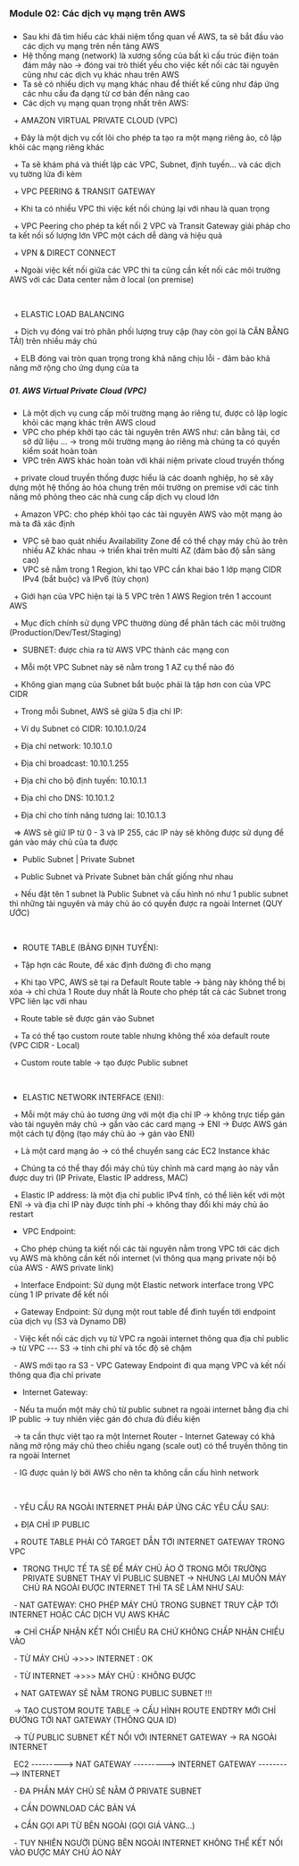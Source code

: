 ### **Module 02: Các dịch vụ mạng trên AWS**

##### 

* Sau khi đã tìm hiểu các khái niệm tổng quan về AWS, ta sẽ bắt đầu vào các dịch vụ mạng trên nền tảng AWS
* Hệ thống mạng (network) là xương sống của bất kì cấu trúc điện toán đám mây nào -> đóng vai trò thiết yếu cho việc kết nối các tài nguyên cũng như các dịch vụ khác nhau trên AWS
* Ta sẽ có nhiều dịch vụ mạng khác nhau để thiết kế cũng như đáp ứng các nhu cầu đa dạng từ cơ bản đến nâng cao
* Các dịch vụ mạng quan trọng nhất trên AWS:



 	+ AMAZON VIRTUAL PRIVATE CLOUD (VPC)

 		+ Đây là một dịch vụ cốt lõi cho phép ta tạo ra một mạng riêng ảo, cô lập khỏi các mạng riêng khác

 		+ Ta sẽ khám phá và thiết lập các VPC, Subnet, định tuyến... và các dịch vụ tường lửa đi kèm



 	+ VPC PEERING \& TRANSIT GATEWAY

 		+ Khi ta có nhiều VPC thì việc kết nối chúng lại với nhau là quan trọng

 		+ VPC Peering cho phép ta kết nối 2 VPC và Transit Gateway giải pháp cho ta kết nối số lượng lớn VPC một cách dễ dàng và hiệu quả



 	+ VPN \& DIRECT CONNECT

 		+ Ngoài việc kết nối giữa các VPC thì ta cũng cần kết nối các môi trường AWS với các Data center nằm ở local (on premise)

 

 	+ ELASTIC LOAD BALANCING

 		+ Dịch vụ đóng vai trò phân phối lượng truy cập (hay còn gọi là CÂN BẰNG TẢI) trên nhiều máy chủ

 		+ ELB đóng vai tròn quan trọng trong khả năng chịu lỗi - đảm bảo khả năng mở rộng cho ứng dụng của ta

##### 

##### 01\. AWS Virtual Private Cloud (VPC)

* Là một dịch vụ cung cấp môi trường mạng ảo riêng tư, được cô lập logic khỏi các mạng khác trên AWS cloud
* VPC cho phép khởi tạo các tài nguyên trên AWS như: cân bằng tải, cơ sở dữ liệu ... -> trong môi trường mạng ảo riêng mà chúng ta có quyền kiểm soát hoàn toàn
* VPC trên AWS khác hoàn toàn với khái niệm private cloud truyền thống

 	+ private cloud truyền thống được hiểu là các doanh nghiệp, họ sẽ xây dựng một hệ thống ảo hóa chung trên môi trường on premise với các tính năng mô phỏng theo các nhà cung cấp dịch vụ cloud lớn

 	+ Amazon VPC: cho phép khỏi tạo các tài nguyên AWS vào một mạng ảo mà ta đã xác định



* VPC sẽ bao quát nhiều Availability Zone để có thể chạy máy chủ ảo trên nhiều AZ khác nhau -> triển khai trên multi AZ (đảm bảo độ sẵn sàng cao)
* VPC sẽ nằm trong 1 Region, khi tạo VPC cần khai báo 1 lớp mạng CIDR IPv4 (bắt buộc) và IPv6 (tùy chọn)

 	+ Giới hạn của VPC hiện tại là 5 VPC trên 1 AWS Region trên 1 account AWS

 	+ Mục đích chính sử dụng VPC thường dùng để phân tách các môi trường (Production/Dev/Test/Staging)



* SUBNET: được chia ra từ AWS VPC thành các mạng con

 	+ Mỗi một VPC Subnet này sẽ nằm trong 1 AZ cụ thể nào đó

 	+ Không gian mạng của Subnet bắt buộc phải là tập hơn con của VPC CIDR

 	+ Trong mỗi Subnet, AWS sẽ giữa 5 địa chỉ IP:

 		+ Ví dụ Subnet có CIDR: 10.10.1.0/24

 			+ Địa chỉ network: 10.10.1.0

 			+ Địa chỉ broadcast: 10.10.1.255

 			+ Địa chỉ cho bộ định tuyến: 10.10.1.1

 			+ Địa chỉ cho DNS: 10.10.1.2

 			+ Địa chỉ cho tính năng tương lai: 10.10.1.3

 	=> AWS sẽ giữ IP từ 0 - 3 và IP 255, các IP này sẽ không được sử dụng để gán vào máy chủ của ta được



* Public Subnet | Private Subnet

&nbsp;	+ Public Subnet và Private Subnet bản chất giống như nhau

&nbsp;	+ Nếu đặt tên 1 subnet là Public Subnet và cấu hình nó như 1 public subnet thì những tài nguyên và máy chủ ảo có quyền được ra ngoài Internet (QUY ƯỚC)

&nbsp;	

* ROUTE TABLE (BẢNG ĐỊNH TUYẾN):

&nbsp;	+ Tập hợn các Route, để xác định đường đi cho mạng

&nbsp;	+ Khi tạo VPC, AWS sẽ tại ra Default Route table -> bảng này không thể bị xóa -> chỉ chứa 1 Route duy nhất là Route cho phép tất cả các Subnet trong VPC liên lạc với nhau

&nbsp;	+ Route table sẽ được gán vào Subnet

&nbsp;	+ Ta có thể tạo custom route table nhưng không thể xóa default route (VPC CIDR - Local)

&nbsp;		+ Custom route table -> tạo được Public subnet

&nbsp;	

* ELASTIC NETWORK INTERFACE (ENI):

&nbsp;	+ Mỗi một máy chủ ảo tương ứng với một địa chỉ IP -> không trực tiếp gán vào tài nguyên máy chủ -> gắn vào các card mạng -> ENI -> Được AWS gán một cách tự động (tạo máy chủ ảo -> gán vào ENI)

&nbsp;	+ Là một card mạng ảo -> có thể chuyển sang các EC2 Instance khác

&nbsp;	+ Chúng ta có thể thay đổi máy chủ tùy chỉnh mà card mạng ảo này vẫn được duy trì (IP Private, Elastic IP address, MAC)

&nbsp;		+ Elastic IP address: là một địa chỉ public IPv4 tĩnh, có thể liên kết với một ENI -> và địa chỉ IP này được tính phí -> không thay đổi khi máy chủ ảo restart



* VPC Endpoint:

&nbsp;	+ Cho phép chúng ta kiết nối các tài nguyên nằm trong VPC tới các dịch vụ AWS mà không cần kết nối internet (vì thông qua mạng private nội bộ của AWS - AWS private link)



&nbsp;	+ Interface Endpoint: Sử dụng một Elastic network interface trong VPC cùng 1 IP private để kết nối

&nbsp;	+ Gateway Endpoint: Sử dụng một rout table để đinh tuyến tới endpoint của dịch vụ (S3 và Dynamo DB)



&nbsp;	- Việc kết nối các dịch vụ từ VPC ra ngoài internet thông qua địa chỉ public -> từ VPC --- S3 -> tính chi phí và tốc độ sẽ chậm

&nbsp;	- AWS mới tạo ra S3 - VPC Gateway Endpoint đi qua mạng VPC và kết nối thông qua địa chỉ private



* Internet Gateway: 

&nbsp;	- Nếu ta muốn một máy chủ từ public subnet ra ngoài internet bằng địa chỉ IP public -> tuy nhiên việc gán đó chưa đủ điều kiện

&nbsp;		-> ta cần thực việt tạo ra một Internet Router - Internet Gateway có khả năng mở rộng máy chủ theo chiều ngang (scale out) có thể truyền thông tin ra ngoài Internet

&nbsp;	- IG được quản lý bởi AWS cho nên ta không cần cấu hình network

&nbsp;	

&nbsp;	- YÊU CẦU RA NGOÀI INTERNET PHẢI ĐÁP ỨNG CÁC YÊU CẦU SAU:

&nbsp;		+ ĐỊA CHỈ IP PUBLIC

&nbsp;		+ ROUTE TABLE PHẢI CÓ TARGET DẪN TỚI INTERNET GATEWAY TRONG VPC



* TRONG THỰC TẾ TA SẼ ĐỂ MÁY CHỦ ẢO Ở TRONG MÔI TRƯỜNG PRIVATE SUBNET THAY VÌ PUBLIC SUBNET -> NHƯNG LẠI MUỐN MÁY CHỦ RA NGOÀI ĐƯỢC INTERNET THÌ TA SẼ LÀM NHƯ SAU:

&nbsp;	- NAT GATEWAY: CHO PHÉP MÁY CHỦ TRONG SUBNET TRUY CẬP TỚI INTERNET HOẶC CÁC DỊCH VỤ AWS KHÁC

&nbsp;		=> CHỈ CHẤP NHẬN KẾT NỐI CHIỀU RA CHỨ KHÔNG CHẤP NHẬN CHIỀU VÀO

&nbsp;			- TỪ MÁY CHỦ ->>>> INTERNET : OK

&nbsp;			- TỪ INTERNET ->>>> MÁY CHỦ : KHÔNG ĐƯỢC



&nbsp;		+ NAT GATEWAY SẼ NẰM TRONG PUBLIC SUBNET !!!

&nbsp;			-> TẠO CUSTOM ROUTE TABLE -> CẤU HÌNH ROUTE ENDTRY MỚI CHỈ ĐƯỜNG TỚI NAT GATEWAY (THÔNG QUA ID)

&nbsp;			-> TỪ PUBLIC SUBNET KẾT NỐI VỚI INTERNET GATEWAY -> RA NGOÀI INTERNET



&nbsp;	EC2 ---------> NAT GATEWAY ---------> INTERNET GATEWAY ----------> INTERNET



&nbsp;	- ĐA PHẦN MÁY CHỦ SẼ NẰM Ở PRIVATE SUBNET

&nbsp;		+ CẦN DOWNLOAD CÁC BẢN VÁ 

&nbsp;		+ CẦN GỌI API TỪ BÊN NGOÀI (GỌI GIÁ VÀNG...)

&nbsp;		- TUY NHIÊN NGƯỜI DÙNG BÊN NGOÀI INTERNET KHÔNG THỂ KẾT NỐI VÀO ĐƯỢC MÁY CHỦ ẢO NÀY

